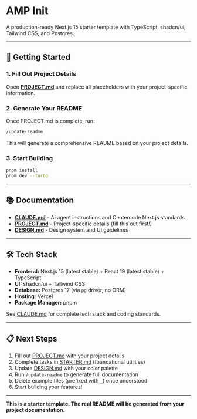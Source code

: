 # AMP Init

A production-ready Next.js 15 starter template with TypeScript, shadcn/ui, Tailwind CSS, and Postgres.

---

## 🚀 Getting Started

### 1. Fill Out Project Details

Open **[PROJECT.md](./PROJECT.md)** and replace all placeholders with your project-specific information.

### 2. Generate Your README

Once PROJECT.md is complete, run:

```bash
/update-readme
```

This will generate a comprehensive README based on your project details.

### 3. Start Building

```bash
pnpm install
pnpm dev --turbo
```

---

## 📚 Documentation

- **[CLAUDE.md](./CLAUDE.md)** - AI agent instructions and Centercode Next.js standards
- **[PROJECT.md](./PROJECT.md)** - Project-specific details (fill this out first!)
- **[DESIGN.md](./DESIGN.md)** - Design system and UI guidelines

---

## 🛠️ Tech Stack

- **Frontend:** Next.js 15 (latest stable) + React 19 (latest stable) + TypeScript
- **UI:** shadcn/ui + Tailwind CSS
- **Database:** Postgres 17 (via `pg` driver, no ORM)
- **Hosting:** Vercel
- **Package Manager:** pnpm

See [CLAUDE.md](./CLAUDE.md) for complete tech stack and coding standards.

---

## 📋 Next Steps

1. Fill out [PROJECT.md](./PROJECT.md) with your project details
2. Complete tasks in [STARTER.md](./STARTER.md) (foundational utilities)
3. Update [DESIGN.md](./DESIGN.md) with your color palette
4. Run `/update-readme` to generate full documentation
5. Delete example files (prefixed with `_`) once understood
6. Start building your features!

---

**This is a starter template. The real README will be generated from your project documentation.**
